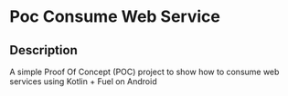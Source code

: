 # Poc Consume Web Service
## Description
A simple Proof Of Concept (POC) project to show how to consume web services using Kotlin + Fuel
on Android
